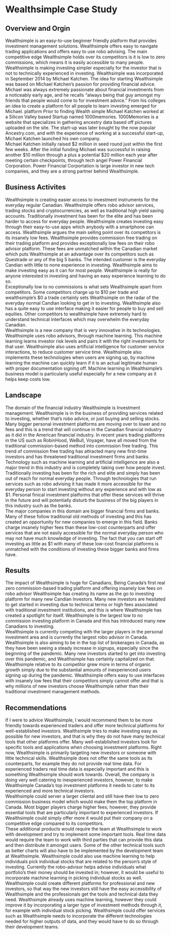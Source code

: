# Wealthsimple Case Study

## Overview and Orgin
Wealthsimple is an easy-to-use beginner friendly platform that provides investment management solutions. Wealthsimple offers easy to navigate trading applications and offers easy to use robo advising. The main competitive edge Wealthsimple holds over its competitors is it is low to zero commissions, which means it is easily accessible to many people. Wealthsimple is making investing simpler especially for the investor that is not to technically experienced in investing. 
Wealthsimple was incorporated in September 2014 by Michael Katchen. 
The idea for starting Wealthsimple was based on Michael Katchen’s passion for providing financial advice. Michael was always extremely passionate about financial investments from a noticeably early age, and he recalls “always being that guy amongst my friends that people would come to for investment advice.” From his colleges an idea to create a platform for all people to learn investing emerged for Michael. platform Prior to finding Wealth simple Michael Katchen worked at a Silicon Valley based Startup named 1000memories. 1000Memories is a website that specializes in gathering ancestry data based off pictures uploaded on the site. The start-up was later bought by the now popular Ancestry.com, and with the experience of working at a successful start-up, Michael Katchen launched his own company.  
Michael Katchen initially raised $2 million in seed round just within the first few weeks. After the initial funding Michael was successful in raising another $10 million through a plus a potential $20 million each year after meeting certain checkpoints, through tech angel Power Financial Corporation. Power Financial Corportation is large investor in new tech companies, and they are a strong partner behind Wealthsimple.  

## Business Activites
Wealthsimple is creating easier access to investment instruments for the everyday regular Canadian. Wealthsimple offers robo advisor services, trading stocks and cryptocurrencies, as well as traditional high yield saving accounts. Traditionally investment has been for the elite and has been harder to access for everyday people. Wealthsimple creates investing easy through their easy-to-use apps which anybody with a smartphone can access. Wealthsimple argues the main selling point over its competitors is its insanely low fees. Wealthsimple provides commission free trading on their trading platform and provides exceptionally low fees on their robo advisor platform. These fees are unmatched within the Canadian market which puts Wealthsimple at an advantage over its competitors such as Questrade or any of the big 5 banks.
The intended customer is the everyday Candian with little to none experience in investing. Wealthsimple aims to make investing easy as it can for most people. Wealthsimple is really for anyone interested in investing and having an easy experience learning to do so.  
Exceptionally low to no commissions is what sets Wealthsimple apart from competitors. Some competitors charge up to $10 per trade and wealthsimple’s $0 a trade certainly sets Wealthsimple on the radar of the everyday normal Candian looking to get in to investing. Wealthsimple also has a quite easy to use interface making it easier for people to buy and sell equities. Other competitors to wealthsimple have extremely hard to understand technical interfaces which may overwhelm the everyday Canadian.  
Wealthsimple is a new company that is very innovative in its technologies. Wealthsimple uses robo advisors, through machine learning. This machine learning learns investor risk levels and pairs it with the right investments for that user. Wealthsimple also uses artificial intelligence for customer service interactions, to reduce customer service time. Wealthsimple also implements these technologies when users are signing up, by machine learning the machine can quickly learn if it is an actual legitimate human with proper documentation signing off. Machine learning in Wealthsimple’s business model is particularly useful especially for a new company as it helps keep costs low.  

## Landscape
The domain of the financial industry Wealthsimple is Investment management. Wealthsimple is in the business of providing services related to investing, whether that’s robo advice, or just buying and selling stocks.  
Many bigger personal investment platforms are moving over to lower and no fees and this is a trend that will continue in the Canadian financial industry as it did in the American financial industry. In recent years trading platforms in the US such as RobinHood, WeBull, Voyager, have all moved from the traditional commission-based method into commission free trading. This trend of commission free trading has attracted many new first-time investors and has threatened traditional investment firms and banks. Technology such as machine learning and artificial intelligence are also a major trend in this industry and is completely taking over how people invest. Traditionally investing has been for the rich and elite and simply has been out of reach for normal everyday people. Through technologies that run services such as robo advising it has made it more accessible for the everyday person to start investing without any experience and with low as $1. Personal finical investment platforms that offer these services will thrive in the future and will potentially disturb the business of the big players in this industry such as the banks.  
The major companies in this domain are bigger financial firms and banks. Many of these follow traditional old methods of investing and this has created an opportunity for new companies to emerge in this field. Banks charge insanely higher fees than these low-cost counterparts and offer services that are not easily accessible for the normal everyday person who may not have much knowledge of investing. The fact that you can start off investing as little as $1 with many of these low-cost financial platforms is unmatched with the conditions of investing these bigger banks and firms have.  

## Results
The impact of Wealthsimple is huge for Canadians, Being Canada’s first real zero commission-based trading platform and offering insanely low fees on robo advisor Wealthsimple has creating its name as the go to investing platform for many new Candian Investors. Many new investors are hesitated to get started in investing due to technical terms or high fees associated with traditional investment institutions, and this is where Wealthsimple has created a spotlight for itself. Wealthsimple is the largest low to no commission investing platform in Canada and this has introduced many new Canadians to investing.  
Wealthsimple is currently competing with the larger players in the personal investment area and is currently the largest robo advisor in Canada. Wealthsimple is also aiming to be in the top list of brokerages in Canada, as they have been seeing a steady increase in signups, especially since the beginning of the pandemic. Many new investors started to get into investing over this pandemic, and Wealthsimple has certainly capitalized on that. Wealthsimple relative to its competitor grew more in terms of organic growth simply due to the substantial amounts of inexperienced users signing up during the pandemic. Wealthsimple offers easy to use interfaces with insanely low fees that their competitors simply cannot offer and that is why millions of new investors choose Wealthsimple rather than their traditional investment management methods.

## Recommendations 
If I were to advice Wealthsimple, I would recommend them to be more friendly towards experienced traders and offer more technical platforms for well-established investors. Wealthsimple tries to make investing easy as possible for new investors, and that is why they do not have many technical tools that other platforms offer. Many well-established investors look for specific tools and applications when choosing investment platforms. Right now, Wealthsimple is primarily targeting new investors or someone with little technical skills. Wealthsimple does not offer the same tools as its counterparts, for example they do not provide real time data. For experienced traders real time data is especially important and this is something Wealthsimple should work towards. Overall, the company is doing very well catering to inexperienced investors, however, to make Wealthsimple Canada’s top investment platforms it needs to cater to its experienced and more technical investors.  
Wealthsimple could server a larger cliental and still have their low to zero commission business model which would make them the top platform in Canada. Most bigger players charge higher fees; however, they provide essential tools that are particularly important to experienced investors. If Wealthsimple could simply offer more it would put their company on a competitive edge compared to its competitors.  
These additional products would require the team at Wealthsimple to work with development and try to implement some important tools. Real time data would require the team to work with third parties that can provide this data and then distribute it amongst users. Some of the other technical tools such as better charts will also have to be implemented by the development team at Wealthsimple. Wealthsimple could also use machine learning to help individuals pick individual stocks that are related to the person’s style of investing. Currently the robo-advisor helps advise individuals what portfolio’s their money should be invested in; however, it would be useful to incorporate machine learning in picking individual stocks as well.  
Wealthsimple could create different platforms for professional and new investors, so that way the new investors still have the easy accessibility of Wealthsimple and the professionals get the tools and technical data they need. Wealthsimple already uses machine learning, however they could improve it by incorporating a larger type of investment methods through it, for example with individual stock picking. Wealthsimple could offer services such as  Wealthsimple needs to incorporate the different technologies needed for higher outputs of data, and they would have to do so through their development teams. 